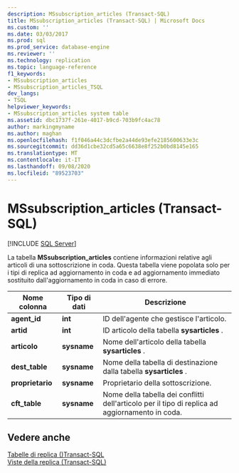 ```yaml
---
description: MSsubscription_articles (Transact-SQL)
title: MSsubscription_articles (Transact-SQL) | Microsoft Docs
ms.custom: ''
ms.date: 03/03/2017
ms.prod: sql
ms.prod_service: database-engine
ms.reviewer: ''
ms.technology: replication
ms.topic: language-reference
f1_keywords:
- MSsubscription_articles
- MSsubscription_articles_TSQL
dev_langs:
- TSQL
helpviewer_keywords:
- MSsubscription_articles system table
ms.assetid: dbc1737f-261e-4017-b9cd-703b9fc4ac78
author: markingmyname
ms.author: maghan
ms.openlocfilehash: f1f046a44c3dcfbe2a44de93efe2185600633e3c
ms.sourcegitcommit: dd36d1cbe32cd5a65c6638e8f252b0bd8145e165
ms.translationtype: MT
ms.contentlocale: it-IT
ms.lasthandoff: 09/08/2020
ms.locfileid: "89523703"
---
```

# <a name="mssubscription_articles-transact-sql"></a>MSsubscription_articles (Transact-SQL)
[!INCLUDE [SQL Server](../../includes/applies-to-version/sqlserver.md)]

  La tabella **MSsubscription_articles** contiene informazioni relative agli articoli di una sottoscrizione in coda. Questa tabella viene popolata solo per i tipi di replica ad aggiornamento in coda e ad aggiornamento immediato sostituito dall'aggiornamento in coda in caso di errore.  
  
|Nome colonna|Tipo di dati|Descrizione|  
|-----------------|---------------|-----------------|  
|**agent_id**|**int**|ID dell'agente che gestisce l'articolo.|  
|**artid**|**int**|ID articolo della tabella **sysarticles** .|  
|**articolo**|**sysname**|Nome dell'articolo della tabella **sysarticles** .|  
|**dest_table**|**sysname**|Nome della tabella di destinazione dalla tabella **sysarticles** .|  
|**proprietario**|**sysname**|Proprietario della sottoscrizione.|  
|**cft_table**|**sysname**|Nome della tabella dei conflitti dell'articolo per il tipo di replica ad aggiornamento in coda.|  
  
## <a name="see-also"></a>Vedere anche  
 [Tabelle di replica &#40;&#41;Transact-SQL ](../../relational-databases/system-tables/replication-tables-transact-sql.md)   
 [Viste della replica &#40;Transact-SQL&#41;](../../relational-databases/system-views/replication-views-transact-sql.md)  
  
  

